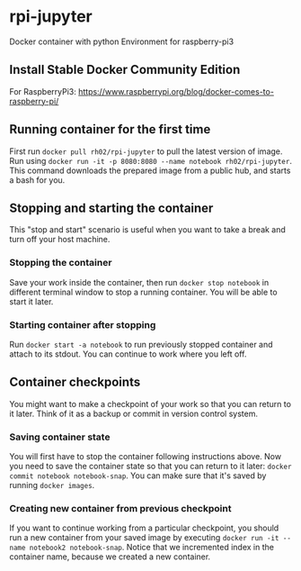 rpi-jupyter
===

Docker container with python Environment for raspberry-pi3

Install Stable Docker Community Edition
--------------------------------------------------------------

For RaspberryPi3: https://www.raspberrypi.org/blog/docker-comes-to-raspberry-pi/

Running container for the first time
--------------------------------------------------------------

First run `docker pull rh02/rpi-jupyter` to pull the latest version of image. Run using `docker run -it -p 8080:8080 --name notebook rh02/rpi-jupyter`. This command downloads the prepared image from a public hub, and starts a bash for you.

## Stopping and starting the container

This "stop and start" scenario is useful when you want to take a break and turn off your host machine.

### Stopping the container

Save your work inside the container, then run `docker stop notebook` in different terminal window to stop a running container. You will be able to start it later.

### Starting container after stopping

Run `docker start -a notebook` to run previously stopped container and attach to its stdout. You can continue to work where you left off.

## Container checkpoints

You might want to make a checkpoint of your work so that you can return to it later. Think of it as a backup or commit in version control system.

### Saving container state

You will first have to stop the container following instructions above. Now you need to save the container state so that you can return to it later: `docker commit notebook notebook-snap`. You can make sure that it's saved by running `docker images`.

### Creating new container from previous checkpoint

If you want to continue working from a particular checkpoint, you should run a new container from your saved image by executing `docker run -it --name notebook2 notebook-snap`. Notice that we incremented index in the container name, because we created a new container.



